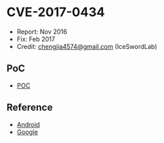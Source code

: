 # CVE-2017-0434

- Report: Nov 2016
- Fix: Feb 2017
- Credit: chengjia4574@gmail.com (IceSwordLab)

## PoC

- [POC](./poc.c)

## Reference

- [Android](https://source.android.com/security/bulletin/2017-02-01.html)
- [Google](https://issuetracker.google.com/issues/37127265)
